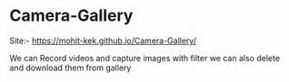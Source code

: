 # Camera-Gallery
Site:- https://mohit-kek.github.io/Camera-Gallery/

We can Record videos and capture images with filter 
we can also delete and download them from gallery
